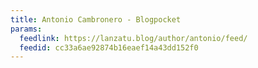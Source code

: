 ```yaml
---
title: Antonio Cambronero - Blogpocket
params:
  feedlink: https://lanzatu.blog/author/antonio/feed/
  feedid: cc33a6ae92874b16eaef14a43dd152f0
---
```

